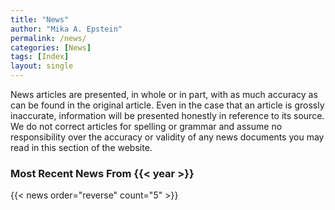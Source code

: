 ```yaml
---
title: "News"
author: "Mika A. Epstein"
permalink: /news/
categories: [News]
tags: [Index]
layout: single
---
```


News articles are presented, in whole or in part, with as much accuracy as can be found in the original article.  Even in the case that an article is grossly inaccurate, information will be presented honestly in reference to its source. We do not correct articles for spelling or grammar and assume no responsibility over the accuracy or validity of any news documents you may read in this section of the website.

### Most Recent News From {{< year >}}

{{< news order="reverse" count="5" >}}
